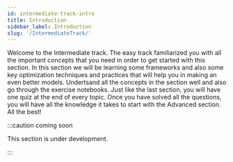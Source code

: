 ```yaml
---
id: intermediate-track-intro
title: Introduction
sidebar_label: Introduction
slug: '/IntermediateTrack/'
---
```


Welcome to the Intermediate track. The easy track familiarized you with all the important concepts that you need in order to get started with this section. In this section we will be learning some frameworks and also some key optimization techniques and practices that will help you in making an even better models. Undertsand all the concepts in the section well and also go through the exercise notebooks. Just like the last section, you will have one quiz at the end of every topic. Once you have solved all the questions, you will have all the knowledge it takes to start with the Advanced section. All the best!

:::caution coming soon

This section is under development.

:::